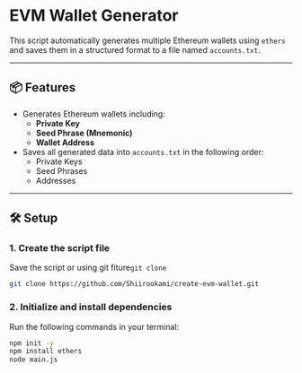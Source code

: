 # EVM Wallet Generator

This script automatically generates multiple Ethereum wallets using `ethers` and saves them in a structured format to a file named `accounts.txt`.

---

## 📦 Features

- Generates Ethereum wallets including:
  - **Private Key**
  - **Seed Phrase (Mnemonic)**
  - **Wallet Address**
- Saves all generated data into `accounts.txt` in the following order:
  - Private Keys
  - Seed Phrases
  - Addresses

---

## 🛠️ Setup

### 1. Create the script file

Save the script or using git fiture`git clone`
```bash
git clone https://github.com/Shiirookami/create-evm-wallet.git
```

### 2. Initialize and install dependencies

Run the following commands in your terminal:

```bash
npm init -y
npm install ethers
node main.js
